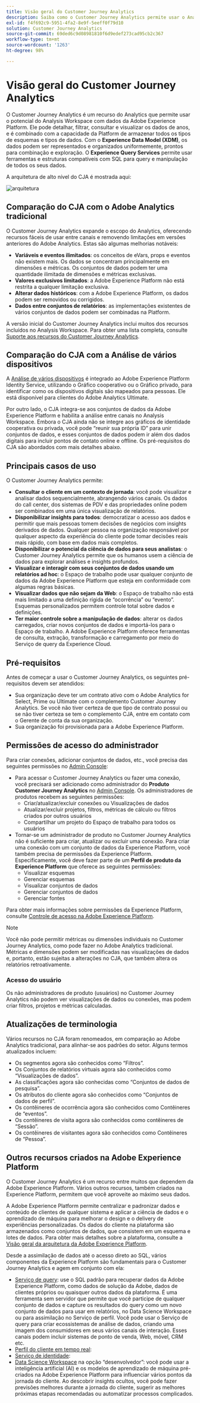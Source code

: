 ```yaml
---
title: Visão geral do Customer Journey Analytics
description: Saiba como o Customer Journey Analytics permite usar o Analysis Workspace com dados da Experience Platform.
exl-id: f4f692c9-5951-4fa2-8e9f-5eeff0f79d10
solution: Customer Journey Analytics
source-git-commit: 69ded6c9d08981810f6d9edef273cad95cb2c367
workflow-type: tm+mt
source-wordcount: '1263'
ht-degree: 98%

---
```


# Visão geral do Customer Journey Analytics

O Customer Journey Analytics é um recurso do Analytics que permite usar o potencial do Analysis Workspace com dados da Adobe Experience Platform. Ele pode detalhar, filtrar, consultar e visualizar os dados de anos, e é combinado com a capacidade da Platform de armazenar todos os tipos de esquemas e tipos de dados. Com o **Experience Data Model (XDM)**, os dados podem ser representados e organizados uniformemente, prontos para combinação e exploração. O **Experience Query Services** permite usar ferramentas e estruturas compatíveis com SQL para query e manipulação de todos os seus dados.

A arquitetura de alto nível do CJA é mostrada aqui:

![arquitetura](assets/cja-architecture.png)

## Comparação do CJA com o Adobe Analytics tradicional

O Customer Journey Analytics expande o escopo do Analytics, oferecendo recursos fáceis de usar entre canais e removendo limitações em versões anteriores do Adobe Analytics. Estas são algumas melhorias notáveis:

* **Variáveis e eventos ilimitados**: os conceitos de eVars, props e eventos não existem mais. Os dados se concentram principalmente em dimensões e métricas. Os conjuntos de dados podem ter uma quantidade ilimitada de dimensões e métricas exclusivas.
* **Valores exclusivos limitados**: a Adobe Experience Platform não está restrita a qualquer limitação exclusiva.
* **Alterar dados históricos**: com a Adobe Experience Platform, os dados podem ser removidos ou corrigidos.
* **Dados entre conjuntos de relatórios**: as implementações existentes de vários conjuntos de dados podem ser combinadas na Platform.

A versão inicial do Customer Journey Analytics inclui muitos dos recursos incluídos no Analysis Workspace. Para obter uma lista completa, consulte [Suporte aos recursos do Customer Journey Analytics](cja-aa.md).

## Comparação do CJA com a Análise de vários dispositivos

A [Análise de vários dispositivos](https://experienceleague.adobe.com/docs/analytics/components/cda/overview.html?lang=pt-BR) é integrado ao Adobe Experience Platform Identity Service, utilizando o Gráfico cooperativo ou o Gráfico privado, para identificar como os dispositivos digitais são mapeados para pessoas. Ele está disponível para clientes do Adobe Analytics Ultimate.

Por outro lado, o CJA integra-se aos conjuntos de dados da Adobe Experience Platform e habilita a análise entre canais no Analysis Workspace. Embora o CJA ainda não se integre aos gráficos de identidade cooperativa ou privada, você pode “reunir sua própria ID” para unir conjuntos de dados, e esses conjuntos de dados podem ir além dos dados digitais para incluir pontos de contato online e offline. Os pré-requisitos do CJA são abordados com mais detalhes abaixo.

## Principais casos de uso

O Customer Journey Analytics permite:

* **Consultar o cliente em um contexto de jornada**: você pode visualizar e analisar dados sequencialmente, abrangendo vários canais. Os dados do call center, dos sistemas de PDV e das propriedades online podem ser combinados em uma única visualização de relatórios.
* **Disponibilizar insights para todos**: democratizar o acesso aos dados e permitir que mais pessoas tomem decisões de negócios com insights derivados de dados. Qualquer pessoa na organização responsável por qualquer aspecto da experiência do cliente pode tomar decisões reais mais rápido, com base em dados mais completos.
* **Disponibilizar o potencial da ciência de dados para seus analistas**: o Customer Journey Analytics permite que os humanos usem a ciência de dados para explorar análises e insights profundos.
* **Visualizar e interagir com seus conjuntos de dados usando um relatórios ad hoc**: o Espaço de trabalho pode usar qualquer conjunto de dados da Adobe Experience Platform que esteja em conformidade com algumas regras básicas.
* **Visualizar dados que não sejam da Web**: o Espaço de trabalho não está mais limitado a uma definição rígida de “ocorrência” ou “evento”. Esquemas personalizados permitem controle total sobre dados e definições.
* **Ter maior controle sobre a manipulação de dados**: alterar os dados carregados, criar novos conjuntos de dados e importá-los para o Espaço de trabalho. A Adobe Experience Platform oferece ferramentas de consulta, extração, transformação e carregamento por meio do Serviço de query da Experience Cloud.

## Pré-requisitos

Antes de começar a usar o Customer Journey Analytics, os seguintes pré-requisitos devem ser atendidos:

* Sua organização deve ter um contrato ativo com o Adobe Analytics for Select, Prime ou Ultimate com o complemento Customer Journey Analytics. Se você não tiver certeza de que tipo de contrato possui ou se não tiver certeza se tem o complemento CJA, entre em contato com o Gerente de conta da sua organização.
* Sua organização foi provisionada para a Adobe Experience Platform.

## Permissões de acesso do administrador

Para criar conexões, adicionar conjuntos de dados, etc., você precisa das seguintes permissões no [Admin Console](https://adminconsole.adobe.com/enterprise/):

* Para acessar o Customer Journey Analytics ou fazer uma conexão, você precisará ser adicionado como administrador do **Produto Customer Journey Analytics** no [Admin Console](https://adminconsole.adobe.com/enterprise/). Os administradores de produtos recebem as seguintes permissões:
   * Criar/atualizar/excluir conexões ou Visualizações de dados
   * Atualizar/excluir projetos, filtros, métricas de cálculo ou filtros criados por outros usuários
   * Compartilhar um projeto do Espaço de trabalho para todos os usuários
* Tornar-se um administrador de produto no Customer Journey Analytics não é suficiente para criar, atualizar ou excluir uma conexão. Para criar uma conexão com um conjunto de dados da Experience Platform, você também precisa de permissões da Experience Platform. Especificamente, você deve fazer parte de um **Perfil de produto da Experience Platform** que oferece as seguintes permissões:
   * Visualizar esquemas
   * Gerenciar esquemas
   * Visualizar conjuntos de dados
   * Gerenciar conjuntos de dados
   * Gerenciar fontes

Para obter mais informações sobre permissões da Experience Platform, consulte [Controle de acesso na Adobe Experience Platform](https://docs.adobe.com/content/help/pt-BR/experience-platform/landing/home.html#!api-specification/markdown/narrative/technical_overview/access-control/access-control-overview.md).

>[!NOTE]
>
>Você não pode permitir métricas ou dimensões individuais no Customer Journey Analytics, como pode fazer no Adobe Analytics tradicional. Métricas e dimensões podem ser modificadas nas visualizações de dados e, portanto, estão sujeitas a alterações no CJA, que também altera os relatórios retroativamente.

### Acesso do usuário

Os não administradores de produto (usuários) no Customer Journey Analytics não podem ver visualizações de dados ou conexões, mas podem criar filtros, projetos e métricas calculadas.

## Atualizações de terminologia

Vários recursos no CJA foram renomeados, em comparação ao Adobe Analytics tradicional, para alinhar-se aos padrões do setor. Alguns termos atualizados incluem:

* Os segmentos agora são conhecidos como “Filtros”.
* Os Conjuntos de relatórios virtuais agora são conhecidos como “Visualizações de dados”.
* As classificações agora são conhecidas como “Conjuntos de dados de pesquisa”.
* Os atributos do cliente agora são conhecidos como “Conjuntos de dados de perfil”.
* Os contêineres de ocorrência agora são conhecidos como Contêineres de “eventos”.
* Os contêineres de visita agora são conhecidos como contêineres de “Sessão”.
* Os contêineres de visitantes agora são conhecidos como Contêineres de “Pessoa”.

## Outros recursos criados na Adobe Experience Platform

O Customer Journey Analytics é um recurso entre muitos que dependem da Adobe Experience Platform. Vários outros recursos, também criados na Experience Platform, permitem que você aproveite ao máximo seus dados.

A Adobe Experience Platform permite centralizar e padronizar dados e conteúdo de clientes de qualquer sistema e aplicar a ciência de dados e o aprendizado de máquina para melhorar o design e o delivery de experiências personalizadas. Os dados do cliente na plataforma são armazenados como conjuntos de dados, que consistem em um esquema e lotes de dados. Para obter mais detalhes sobre a plataforma, consulte a [Visão geral da arquitetura da Adobe Experience Platform](https://docs.adobe.com/content/help/pt-BR/experience-platform/landing/home.html).

Desde a assimilação de dados até o acesso direto ao SQL, vários componentes da Experience Platform são fundamentais para o Customer Journey Analytics e agem em conjunto com ela:

* [Serviço de query](https://docs.adobe.com/content/help/pt-BR/experience-platform/query/home.html): use o SQL padrão para recuperar dados da Adobe Experience Platform, como dados de solução da Adobe, dados de clientes próprios ou quaisquer outros dados da plataforma. É uma ferramenta sem servidor que permite que você participe de qualquer conjunto de dados e capture os resultados do query como um novo conjunto de dados para usar em relatórios, no Data Science Workspace ou para assimilação no Serviço de perfil. Você pode usar o Serviço de query para criar ecossistemas de análise de dados, criando uma imagem dos consumidores em seus vários canais de interação. Esses canais podem incluir sistemas de ponto de venda, Web, móvel, CRM etc.
* [Perfil do cliente em tempo real](https://docs.adobe.com/content/help/pt-BR/experience-platform/landing/home.html#!api-specification/markdown/narrative/technical_overview/unified_profile_architectural_overview/unified_profile_architectural_overview.md):
* [Serviço de identidade](https://docs.adobe.com/content/help/pt-BR/experience-platform/landing/home.html#!api-specification/markdown/narrative/technical_overview/identity_services_architectural_overview/identity_services_architectural_overview.md):
* [Data Science Workspace](https://docs.adobe.com/content/help/pt-BR/experience-platform/data-science-workspace/home.html) na opção “desenvolvedor”: você pode usar a inteligência artificial (AI) e os modelos de aprendizado de máquina pré-criados na Adobe Experience Platform para influenciar vários pontos da jornada do cliente. Ao descobrir insights ocultos, você pode fazer previsões melhores durante a jornada do cliente, sugerir as melhores próximas etapas recomendadas ou automatizar processos complicados.
